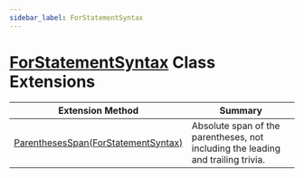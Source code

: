 ```yaml
---
sidebar_label: ForStatementSyntax
---
```


# [ForStatementSyntax](https://docs.microsoft.com/en-us/dotnet/api/microsoft.codeanalysis.csharp.syntax.forstatementsyntax) Class Extensions

| Extension Method | Summary |
| ---------------- | ------- |
| [ParenthesesSpan(ForStatementSyntax)](../../../../Roslynator/CSharp/SyntaxExtensions/ParenthesesSpan/index.md#Roslynator_CSharp_SyntaxExtensions_ParenthesesSpan_Microsoft_CodeAnalysis_CSharp_Syntax_ForStatementSyntax_) | Absolute span of the parentheses, not including the leading and trailing trivia\. |

